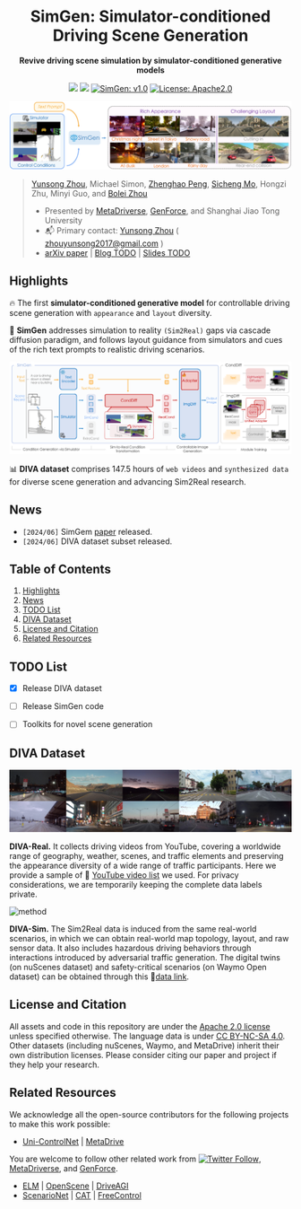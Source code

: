 <div id="top" align="center">

# SimGen: Simulator-conditioned Driving Scene Generation

**Revive driving scene simulation by simulator-conditioned generative models**


<a href=""><img src="https://img.shields.io/badge/Project-Page-orange"></a>
<a href=""><img src="https://img.shields.io/badge/arXiv-Paper-<color>"></a>
<a href="README.md"><img alt="SimGen: v1.0" src="https://img.shields.io/badge/SimGen-v1.0-blueviolet"/></a>
<a href="#license-and-citation"><img alt="License: Apache2.0" src="https://img.shields.io/badge/license-Apache%202.0-blue.svg"/></a>

![](./assets/teaser.png "Simulator-conditioned Driving Scene Generation")


</div>

>
> [Yunsong Zhou](https://zhouyunsong-sjtu.github.io/), Michael Simon, [Zhenghao Peng](https://pengzhenghao.github.io/), [Sicheng Mo](https://sichengmo.github.io/), Hongzi Zhu, Minyi Guo, and [Bolei Zhou](https://boleizhou.github.io/)
> 
> - Presented by [MetaDriverse](https://metadriverse.github.io/), [GenForce](https://genforce.github.io/), and Shanghai Jiao Tong University
> - :mailbox_with_mail: Primary contact: [Yunsong Zhou]((https://zhouyunsong-sjtu.github.io/)) ( zhouyunsong2017@gmail.com ) 
> - [arXiv paper]() | [Blog TODO]() | [Slides TODO]()



## Highlights <a name="highlights"></a>

:fire: The first **simulator-conditioned generative model** for controllable driving scene generation with `appearance` and `layout` diversity. 

:star2: **SimGen** addresses simulation to reality `(Sim2Real)` gaps via cascade diffusion paradigm, and follows layout guidance from simulators and cues of the rich text prompts to realistic driving scenarios.

![method](./assets/overview.png "Architecture of SimGen")

:bar_chart: **DIVA dataset** comprises 147.5 hours of `web videos` and `synthesized data` for diverse scene generation and advancing Sim2Real research.



## News <a name="news"></a>


- `[2024/06]` SimGem [paper]() released.
- `[2024/06]` DIVA dataset subset released.


## Table of Contents

1. [Highlights](#highlights)
2. [News](#news)
3. [TODO List](#todo)
5. [DIVA Dataset](#dataset)
7. [License and Citation](#license-and-citation)
8. [Related Resources](#resources)

## TODO List <a name="todo"></a>

- [x] Release DIVA dataset
- [ ] Release SimGen code
- [ ] Toolkits for novel scene generation


## DIVA Dataset <a name="dataset"></a>

![method](./assets/diva_real.png "DIVA dataset")


**DIVA-Real.** 
It collects driving videos from YouTube, covering a worldwide range of geography, weather, scenes, and traffic elements and preserving the appearance diversity of a wide range of traffic participants. Here we provide a sample of 🔗 [YouTube video list](https://docs.google.com/spreadsheets/d/1lKfd0iARpJl-5K37XSXRwiZIWi1LrTvL/edit?usp=sharing&ouid=102597623866661259117&rtpof=true&sd=true) we used.
For privacy considerations, we are temporarily keeping the complete data labels private.

![method](./assets/diva_sim.gif "DIVA_dataset")


**DIVA-Sim.** 
The Sim2Real data is induced from the same real-world scenarios, in which we can obtain real-world map topology, layout, and raw sensor data.
It also includes hazardous driving behaviors through interactions introduced by adversarial traffic generation.
The digital twins (on nuScenes dataset) and safety-critical scenarios (on Waymo Open dataset) can be obtained through this 🔗[data link](https://drive.google.com/drive/folders/1K7NrujRlfyI6VrH6Kd9kTHCeKnpl4bab?usp=sharing). 



## License and Citation

All assets and code in this repository are under the [Apache 2.0 license](./LICENSE) unless specified otherwise. The language data is under [CC BY-NC-SA 4.0](https://creativecommons.org/licenses/by-nc-sa/4.0/). Other datasets (including nuScenes, Waymo, and MetaDrive) inherit their own distribution licenses. Please consider citing our paper and project if they help your research.

<!---
```BibTeX
@article{zhou2024embodied,
  title={Embodied Understanding of Driving Scenarios},
  author={Zhou, Yunsong and Huang, Linyan and Bu, Qingwen and Zeng, Jia and Li, Tianyu and Qiu, Hang and Zhu, Hongzi and Guo, Minyi and Qiao, Yu and Li, Hongyang},
  journal={arXiv preprint arXiv:2403.04593},
  year={2024}
}
```
--->

## Related Resources <a name="resources"></a>

We acknowledge all the open-source contributors for the following projects to make this work possible:

- [Uni-ControlNet](https://github.com/ShihaoZhaoZSH/Uni-ControlNet) | [MetaDrive](https://github.com/metadriverse/metadrive)

You are welcome to follow other related work from <a href="https://twitter.com/Yunsong_Zhou" target="_blank"><img alt="Twitter Follow" src="https://img.shields.io/twitter/follow/Yunsong?style=social&color=brightgreen&logo=twitter" /></a>, [MetaDriverse](https://metadriverse.github.io/), and [GenForce](https://genforce.github.io/).

- [ELM](https://github.com/OpenDriveLab/ELM) | [OpenScene](https://github.com/OpenDriveLab/OpenScene) | [DriveAGI](https://github.com/OpenDriveLab/DriveAGI)
- [ScenarioNet](https://github.com/metadriverse/scenarionet) | [CAT](https://github.com/metadriverse/cat) | [FreeControl](https://github.com/genforce/freecontrol)

